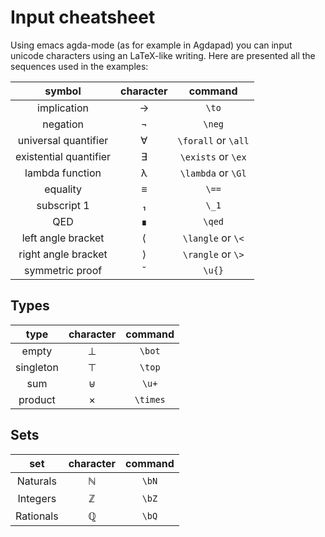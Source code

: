 # Input cheatsheet

Using emacs agda-mode (as for example in Agdapad) you can input unicode characters using an LaTeX-like writing. Here are presented all the sequences used in the examples:

|         symbol         | character |       command       |
|:----------------------:|:---------:|:-------------------:|
|       implication      |     →     |        `\to`        |
|        negation        |     ¬     |        `\neg`       |
|  universal quantifier  |     ∀     | `\forall` or `\all` |
| existential quantifier |     ∃     |  `\exists` or `\ex` |
|     lambda function    |     λ     |  `\lambda` or `\Gl` |
|        equality        |     ≡     |        `\==`        |
|       subscript 1      |     ₁     |        `\_1`        |
|           QED          |     ∎     |        `\qed`       |
|   left angle bracket   |     ⟨     |  `\langle` or `\<`  | 
|  right angle bracket   |     ⟩     |  `\rangle` or `\>`  | 
|     symmetric proof    |     ˘     |        `\u{}`       |

## Types

|    type   | character |  command |
|:---------:|:---------:|:--------:|
|   empty   |     ⊥     |  `\bot`  |
| singleton |     ⊤     |  `\top`  |
|    sum    |     ⊎     |   `\u+`  |
|  product  |     ×     | `\times` |

## Sets

| set       | character   | command   |
| :--:      | :---------: | :-------: |
| Naturals  | ℕ           | `\bN`     |
| Integers  | ℤ           | `\bZ`     |
| Rationals | ℚ           | `\bQ`     |

